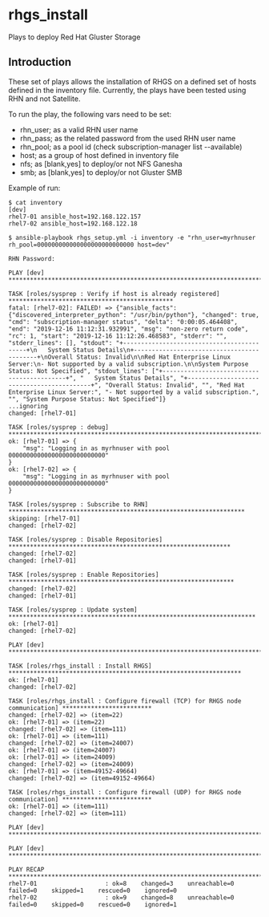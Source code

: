 # rhgs_install
Plays to deploy Red Hat Gluster Storage

## Introduction 
These set of plays allows the installation of RHGS on a defined set of hosts defined in the inventory file. Currently, the plays have been tested using RHN and not Satellite. 

To run the play, the following vars need to be set:

* rhn_user; as a valid RHN user name 
* rhn_pass; as the related password from the used RHN user name
* rhn_pool; as a pool id (check subscription-manager list --available)
* host; as a group of host defined in inventory file
* nfs; as [blank,yes] to deploy/or not NFS Ganesha 
* smb; as [blank,yes] to deploy/or not Gluster SMB

Example of run:

```
$ cat inventory
[dev]
rhel7-01 ansible_host=192.168.122.157 
rhel7-02 ansible_host=192.168.122.18

$ ansible-playbook rhgs_setup.yml -i inventory -e "rhn_user=myrhnuser rh_pool=000000000000000000000000000 host=dev"

RHN Password: 

PLAY [dev] ***********************************************************************************************

TASK [roles/sysprep : Verify if host is already registered] **********************************************
fatal: [rhel7-02]: FAILED! => {"ansible_facts": {"discovered_interpreter_python": "/usr/bin/python"}, "changed": true, "cmd": "subscription-manager status", "delta": "0:00:05.464408", "end": "2019-12-16 11:12:31.932991", "msg": "non-zero return code", "rc": 1, "start": "2019-12-16 11:12:26.468583", "stderr": "", "stderr_lines": [], "stdout": "+-------------------------------------------+\n   System Status Details\n+-------------------------------------------+\nOverall Status: Invalid\n\nRed Hat Enterprise Linux Server:\n- Not supported by a valid subscription.\n\nSystem Purpose Status: Not Specified", "stdout_lines": ["+-------------------------------------------+", "   System Status Details", "+-------------------------------------------+", "Overall Status: Invalid", "", "Red Hat Enterprise Linux Server:", "- Not supported by a valid subscription.", "", "System Purpose Status: Not Specified"]}
...ignoring
changed: [rhel7-01]

TASK [roles/sysprep : debug] *****************************************************************************
ok: [rhel7-01] => {
    "msg": "Logging in as myrhnuser with pool 000000000000000000000000000"
}
ok: [rhel7-02] => {
    "msg": "Logging in as myrhnuser with pool 000000000000000000000000000"
}

TASK [roles/sysprep : Subscribe to RHN] ******************************************************************
skipping: [rhel7-01]
changed: [rhel7-02]

TASK [roles/sysprep : Disable Repositories] **************************************************************
changed: [rhel7-02]
changed: [rhel7-01]

TASK [roles/sysprep : Enable Repositories] ***************************************************************
changed: [rhel7-02]
changed: [rhel7-01]

TASK [roles/sysprep : Update system] *********************************************************************
ok: [rhel7-01]
changed: [rhel7-02]

PLAY [dev] ***********************************************************************************************

TASK [roles/rhgs_install : Install RHGS] *****************************************************************
ok: [rhel7-01]
changed: [rhel7-02]

TASK [roles/rhgs_install : Configure firewall (TCP) for RHGS node communication] *************************
changed: [rhel7-02] => (item=22)
ok: [rhel7-01] => (item=22)
changed: [rhel7-02] => (item=111)
ok: [rhel7-01] => (item=111)
changed: [rhel7-02] => (item=24007)
ok: [rhel7-01] => (item=24007)
ok: [rhel7-01] => (item=24009)
changed: [rhel7-02] => (item=24009)
ok: [rhel7-01] => (item=49152-49664)
changed: [rhel7-02] => (item=49152-49664)

TASK [roles/rhgs_install : Configure firewall (UDP) for RHGS node communication] *************************
ok: [rhel7-01] => (item=111)
changed: [rhel7-02] => (item=111)

PLAY [dev] ***********************************************************************************************

PLAY [dev] ***********************************************************************************************

PLAY RECAP ***********************************************************************************************
rhel7-01                   : ok=8    changed=3    unreachable=0    failed=0    skipped=1    rescued=0    ignored=0   
rhel7-02                   : ok=9    changed=8    unreachable=0    failed=0    skipped=0    rescued=0    ignored=1   
```